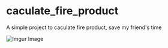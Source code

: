 # caculate_fire_product
A simple project to caculate fire product, save my friend's time


![Imgur Image](https://imgur.com/XLPEFlK.jpg)

